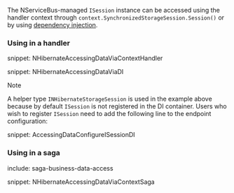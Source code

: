 
The NServiceBus-managed `ISession` instance can be accessed using the handler context through `context.SynchronizedStorageSession.Session()` or by using [dependency injection](/nservicebus/dependency-injection).

### Using in a handler

snippet: NHibernateAccessingDataViaContextHandler

snippet: NHibernateAccessingDataViaDI

> [!NOTE]
> A helper type `INHibernateStorageSession` is used in the example above because by default `ISession` is not registered in the DI container. Users who wish to register `ISession` need to add the following line to the endpoint configuration:

snippet: AccessingDataConfigureISessionDI


### Using in a saga

include: saga-business-data-access

snippet: NHibernateAccessingDataViaContextSaga
